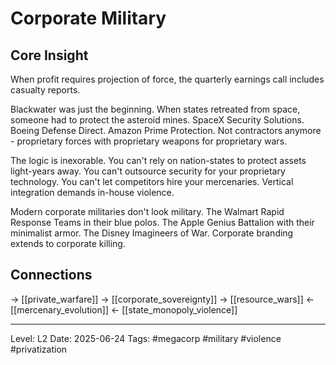 # Corporate Military

## Core Insight
When profit requires projection of force, the quarterly earnings call includes casualty reports.

Blackwater was just the beginning. When states retreated from space, someone had to protect the asteroid mines. SpaceX Security Solutions. Boeing Defense Direct. Amazon Prime Protection. Not contractors anymore - proprietary forces with proprietary weapons for proprietary wars.

The logic is inexorable. You can't rely on nation-states to protect assets light-years away. You can't outsource security for your proprietary technology. You can't let competitors hire your mercenaries. Vertical integration demands in-house violence.

Modern corporate militaries don't look military. The Walmart Rapid Response Teams in their blue polos. The Apple Genius Battalion with their minimalist armor. The Disney Imagineers of War. Corporate branding extends to corporate killing.

## Connections
→ [[private_warfare]]
→ [[corporate_sovereignty]]
→ [[resource_wars]]
← [[mercenary_evolution]]
← [[state_monopoly_violence]]

---
Level: L2
Date: 2025-06-24
Tags: #megacorp #military #violence #privatization